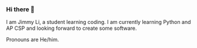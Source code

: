 ### Hi there 👋

I am Jimmy Li, a student learning coding.
I am currently learning Python and AP CSP and looking forward to create some software.

Pronouns are He/him.
